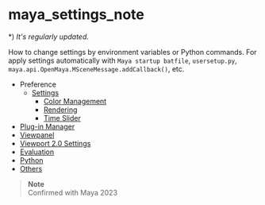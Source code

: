 # maya_settings_note

*) *It's regularly updated.*

How to change settings by environment variables or Python commands. For apply settings automatically with `Maya startup batfile`, `usersetup.py`, `maya.api.OpenMaya.MSceneMessage.addCallback()`, etc.  

* Preference
  * [Settings](./Pref_Settings.md)
    * [Color Management](./Pref_Settings_ColorManagement.md)
    * [Rendering](./Pref_Settings_Rendering.md)
    * [Time Slider](./Pref_Settings_TimeSlider.md)
* [Plug-in Manager](./PluginManager.md)
* [Viewpanel](./Viewpanel.md)
* [Viewport 2.0 Settings](./Viewport_2.0_Settings.md)
* [Evaluation](./Evaluation.md)
* [Python](./Python.md)
* [Others](./Others.md)

> **Note**  
> Confirmed with Maya 2023  
